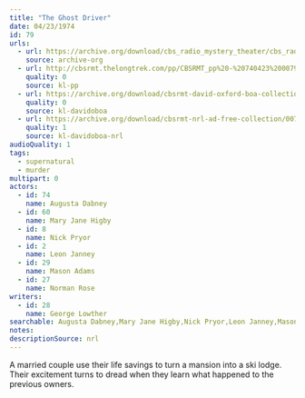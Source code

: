 ```yaml
---
title: "The Ghost Driver"
date: 04/23/1974
id: 79
urls: 
  - url: https://archive.org/download/cbs_radio_mystery_theater/cbs_radio_mystery_theater-0051-0100.zip/cbs_radio_mystery_theater-0051-0100%2Fcbsrmt_0079_the_ghost_driver.mp3
    source: archive-org
  - url: http://cbsrmt.thelongtrek.com/pp/CBSRMT_pp%20-%20740423%200079%20The%20Ghost%20Driver.mp3
    quality: 0
    source: kl-pp
  - url: https://archive.org/download/cbsrmt-david-oxford-boa-collection/CBSRMT-740423-0079-The-Ghost-Driver-(128-48)_Andy's-{BoA}.mp3
    quality: 0
    source: kl-davidoboa
  - url: https://archive.org/download/cbsrmt-nrl-ad-free-collection/0079%20CBSRMT-740423-0079-The-Ghost-Driver-(128-48)_Andy's-%7BBoA%7D%20(no%20ads).mp3
    quality: 1
    source: kl-davidoboa-nrl
audioQuality: 1
tags: 
  - supernatural
  - murder
multipart: 0
actors:  
  - id: 74
    name: Augusta Dabney  
  - id: 60
    name: Mary Jane Higby  
  - id: 8
    name: Nick Pryor  
  - id: 2
    name: Leon Janney  
  - id: 29
    name: Mason Adams  
  - id: 27
    name: Norman Rose
writers:  
  - id: 28
    name: George Lowther
searchable: Augusta Dabney,Mary Jane Higby,Nick Pryor,Leon Janney,Mason Adams,Norman Rose George Lowther
notes: 
descriptionSource: nrl
---
```

A married couple use their life savings to turn a mansion into a ski lodge. Their excitement turns to dread when they learn what happened to the previous owners.